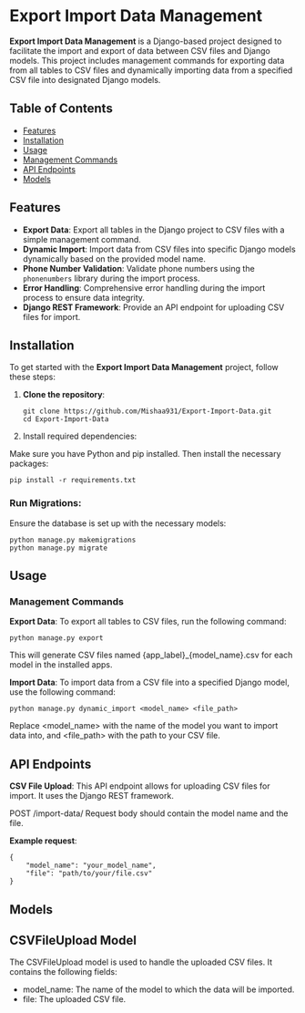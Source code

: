# Export Import Data Management

**Export Import Data Management** is a Django-based project designed to facilitate the import and export of data between CSV files and Django models. This project includes management commands for exporting data from all tables to CSV files and dynamically importing data from a specified CSV file into designated Django models.

## Table of Contents

- [Features](#features)
- [Installation](#installation)
- [Usage](#usage)
- [Management Commands](#management-commands)
- [API Endpoints](#api-endpoints)
- [Models](#models)



## Features

- **Export Data**: Export all tables in the Django project to CSV files with a simple management command.
- **Dynamic Import**: Import data from CSV files into specific Django models dynamically based on the provided model name.
- **Phone Number Validation**: Validate phone numbers using the `phonenumbers` library during the import process.
- **Error Handling**: Comprehensive error handling during the import process to ensure data integrity.
- **Django REST Framework**: Provide an API endpoint for uploading CSV files for import.

## Installation

To get started with the **Export Import Data Management** project, follow these steps:

1. **Clone the repository**:

       git clone https://github.com/Mishaa931/Export-Import-Data.git
       cd Export-Import-Data

2. Install required dependencies:

Make sure you have Python and pip installed. Then install the necessary packages:

    pip install -r requirements.txt
    
### Run Migrations:

Ensure the database is set up with the necessary models:

    python manage.py makemigrations
    python manage.py migrate

## Usage

### Management Commands

**Export Data**: To export all tables to CSV files, run the following command:

    python manage.py export

This will generate CSV files named {app_label}_{model_name}.csv for each model in the installed apps.

**Import Data**: To import data from a CSV file into a specified Django model, use the following command:

    python manage.py dynamic_import <model_name> <file_path>

Replace <model_name> with the name of the model you want to import data into, and <file_path> with the path to your CSV file.

## API Endpoints
**CSV File Upload**: This API endpoint allows for uploading CSV files for import. It uses the Django REST framework.

POST /import-data/
Request body should contain the model name and the file.

**Example request**:

    {
        "model_name": "your_model_name",
        "file": "path/to/your/file.csv"
    }

## Models
## CSVFileUpload Model
The CSVFileUpload model is used to handle the uploaded CSV files. It contains the following fields:

* model_name: The name of the model to which the data will be imported.
* file: The uploaded CSV file.

